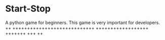 # Start-Stop
A python game for beginners. This game is very important for developers.
++
++++++++++++++++++++++++++++
++++++++++++++++++
+++++++
+++
++
